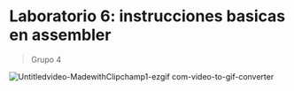 # Laboratorio 6: instrucciones basicas en assembler
> Grupo 4

![Untitledvideo-MadewithClipchamp1-ezgif com-video-to-gif-converter](https://github.com/user-attachments/assets/b68aad9d-7865-4257-8bf1-0ea8d6e4534e)
